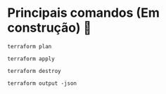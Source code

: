 # Principais comandos (Em construção) 🚧

```
terraform plan
```

```
terraform apply
```

```
terraform destroy
```

```
terraform output -json
```